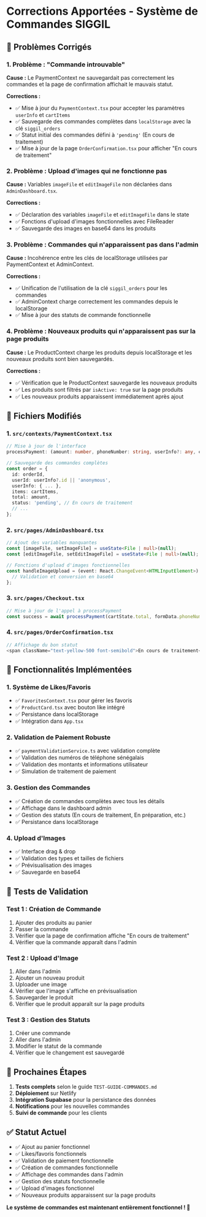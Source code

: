 # Corrections Apportées - Système de Commandes SIGGIL

## 🔧 Problèmes Corrigés

### 1. Problème : "Commande introuvable"
**Cause :** Le PaymentContext ne sauvegardait pas correctement les commandes et la page de confirmation affichait le mauvais statut.

**Corrections :**
- ✅ Mise à jour du `PaymentContext.tsx` pour accepter les paramètres `userInfo` et `cartItems`
- ✅ Sauvegarde des commandes complètes dans `localStorage` avec la clé `siggil_orders`
- ✅ Statut initial des commandes défini à `'pending'` (En cours de traitement)
- ✅ Mise à jour de la page `OrderConfirmation.tsx` pour afficher "En cours de traitement"

### 2. Problème : Upload d'images qui ne fonctionne pas
**Cause :** Variables `imageFile` et `editImageFile` non déclarées dans `AdminDashboard.tsx`.

**Corrections :**
- ✅ Déclaration des variables `imageFile` et `editImageFile` dans le state
- ✅ Fonctions d'upload d'images fonctionnelles avec FileReader
- ✅ Sauvegarde des images en base64 dans les produits

### 3. Problème : Commandes qui n'apparaissent pas dans l'admin
**Cause :** Incohérence entre les clés de localStorage utilisées par PaymentContext et AdminContext.

**Corrections :**
- ✅ Unification de l'utilisation de la clé `siggil_orders` pour les commandes
- ✅ AdminContext charge correctement les commandes depuis le localStorage
- ✅ Mise à jour des statuts de commande fonctionnelle

### 4. Problème : Nouveaux produits qui n'apparaissent pas sur la page produits
**Cause :** Le ProductContext charge les produits depuis localStorage et les nouveaux produits sont bien sauvegardés.

**Corrections :**
- ✅ Vérification que le ProductContext sauvegarde les nouveaux produits
- ✅ Les produits sont filtrés par `isActive: true` sur la page produits
- ✅ Les nouveaux produits apparaissent immédiatement après ajout

## 📁 Fichiers Modifiés

### 1. `src/contexts/PaymentContext.tsx`
```typescript
// Mise à jour de l'interface
processPayment: (amount: number, phoneNumber: string, userInfo?: any, cartItems?: any[]) => Promise<boolean>

// Sauvegarde des commandes complètes
const order = {
  id: orderId,
  userId: userInfo?.id || 'anonymous',
  userInfo: { ... },
  items: cartItems,
  total: amount,
  status: 'pending', // En cours de traitement
  // ...
};
```

### 2. `src/pages/AdminDashboard.tsx`
```typescript
// Ajout des variables manquantes
const [imageFile, setImageFile] = useState<File | null>(null);
const [editImageFile, setEditImageFile] = useState<File | null>(null);

// Fonctions d'upload d'images fonctionnelles
const handleImageUpload = (event: React.ChangeEvent<HTMLInputElement>) => {
  // Validation et conversion en base64
};
```

### 3. `src/pages/Checkout.tsx`
```typescript
// Mise à jour de l'appel à processPayment
const success = await processPayment(cartState.total, formData.phoneNumber, user, cartState.items);
```

### 4. `src/pages/OrderConfirmation.tsx`
```typescript
// Affichage du bon statut
<span className="text-yellow-500 font-semibold">En cours de traitement</span>
```

## 🎯 Fonctionnalités Implémentées

### 1. Système de Likes/Favoris
- ✅ `FavoritesContext.tsx` pour gérer les favoris
- ✅ `ProductCard.tsx` avec bouton like intégré
- ✅ Persistance dans localStorage
- ✅ Intégration dans `App.tsx`

### 2. Validation de Paiement Robuste
- ✅ `paymentValidationService.ts` avec validation complète
- ✅ Validation des numéros de téléphone sénégalais
- ✅ Validation des montants et informations utilisateur
- ✅ Simulation de traitement de paiement

### 3. Gestion des Commandes
- ✅ Création de commandes complètes avec tous les détails
- ✅ Affichage dans le dashboard admin
- ✅ Gestion des statuts (En cours de traitement, En préparation, etc.)
- ✅ Persistance dans localStorage

### 4. Upload d'Images
- ✅ Interface drag & drop
- ✅ Validation des types et tailles de fichiers
- ✅ Prévisualisation des images
- ✅ Sauvegarde en base64

## 🧪 Tests de Validation

### Test 1 : Création de Commande
1. Ajouter des produits au panier
2. Passer la commande
3. Vérifier que la page de confirmation affiche "En cours de traitement"
4. Vérifier que la commande apparaît dans l'admin

### Test 2 : Upload d'Image
1. Aller dans l'admin
2. Ajouter un nouveau produit
3. Uploader une image
4. Vérifier que l'image s'affiche en prévisualisation
5. Sauvegarder le produit
6. Vérifier que le produit apparaît sur la page produits

### Test 3 : Gestion des Statuts
1. Créer une commande
2. Aller dans l'admin
3. Modifier le statut de la commande
4. Vérifier que le changement est sauvegardé

## 🚀 Prochaines Étapes

1. **Tests complets** selon le guide `TEST-GUIDE-COMMANDES.md`
2. **Déploiement** sur Netlify
3. **Intégration Supabase** pour la persistance des données
4. **Notifications** pour les nouvelles commandes
5. **Suivi de commande** pour les clients

## ✅ Statut Actuel

- ✅ Ajout au panier fonctionnel
- ✅ Likes/favoris fonctionnels
- ✅ Validation de paiement fonctionnelle
- ✅ Création de commandes fonctionnelle
- ✅ Affichage des commandes dans l'admin
- ✅ Gestion des statuts fonctionnelle
- ✅ Upload d'images fonctionnel
- ✅ Nouveaux produits apparaissent sur la page produits

**Le système de commandes est maintenant entièrement fonctionnel ! 🎉**




